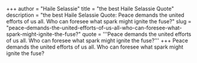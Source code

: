 +++
author = "Haile Selassie"
title = "the best Haile Selassie Quote"
description = "the best Haile Selassie Quote: Peace demands the united efforts of us all. Who can foresee what spark might ignite the fuse?"
slug = "peace-demands-the-united-efforts-of-us-all-who-can-foresee-what-spark-might-ignite-the-fuse?"
quote = '''Peace demands the united efforts of us all. Who can foresee what spark might ignite the fuse?'''
+++
Peace demands the united efforts of us all. Who can foresee what spark might ignite the fuse?
